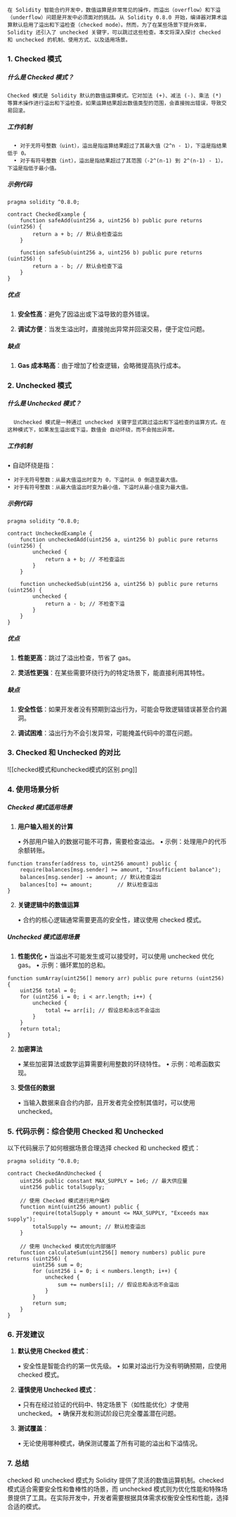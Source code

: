 
	在 Solidity 智能合约开发中，数值运算是非常常见的操作，而溢出（overflow）和下溢（underflow）问题是开发中必须面对的挑战。从 Solidity 0.8.0 开始，编译器对算术运算默认启用了溢出和下溢检查（checked mode）。然而，为了在某些场景下提升效率，Solidity 还引入了 unchecked 关键字，可以跳过这些检查。本文将深入探讨 checked 和 unchecked 的机制、使用方式、以及适用场景。

### **1. Checked 模式**

##### **什么是 Checked 模式？**

	Checked 模式是 Solidity 默认的数值运算模式。它对加法 (+)、减法 (-)、乘法 (*) 等算术操作进行溢出和下溢检查。如果运算结果超出数值类型的范围，会直接抛出错误，导致交易回滚。

##### **工作机制**

	  • 对于无符号整数（uint），溢出是指运算结果超过了其最大值（2^n - 1），下溢是指结果低于 0。
	  • 对于有符号整数（int），溢出是指结果超过了其范围（-2^(n-1) 到 2^(n-1) - 1），下溢是指低于最小值。

##### **示例代码**

```
pragma solidity ^0.8.0;

contract CheckedExample {
    function safeAdd(uint256 a, uint256 b) public pure returns (uint256) {
        return a + b; // 默认会检查溢出
    }

    function safeSub(uint256 a, uint256 b) public pure returns (uint256) {
        return a - b; // 默认会检查下溢
    }
}
```

##### **优点**

1. **安全性高**：避免了因溢出或下溢导致的意外错误。

2. **调试方便**：当发生溢出时，直接抛出异常并回滚交易，便于定位问题。

##### **缺点**

1. **Gas 成本略高**：由于增加了检查逻辑，会略微提高执行成本。
### **2. Unchecked 模式**

##### **什么是 Unchecked 模式？**

	  Unchecked 模式是一种通过 unchecked 关键字显式跳过溢出和下溢检查的运算方式。在这种模式下，如果发生溢出或下溢，数值会 自动环绕，而不会抛出异常。

##### **工作机制**

• 自动环绕是指：

	• 对于无符号整数：从最大值溢出时变为 0，下溢时从 0 倒退至最大值。
	• 对于有符号整数：从最大值溢出时变为最小值，下溢时从最小值变为最大值。

##### **示例代码**
```
pragma solidity ^0.8.0;

contract UncheckedExample {
    function uncheckedAdd(uint256 a, uint256 b) public pure returns (uint256) {
        unchecked {
            return a + b; // 不检查溢出
        }
    }

    function uncheckedSub(uint256 a, uint256 b) public pure returns (uint256) {
        unchecked {
            return a - b; // 不检查下溢
        }
    }
}
```

##### **优点**

1. **性能更高**：跳过了溢出检查，节省了 gas。

2. **灵活性更强**：在某些需要环绕行为的特定场景下，能直接利用其特性。

##### **缺点**

1. **安全性低**：如果开发者没有预期到溢出行为，可能会导致逻辑错误甚至合约漏洞。

2. **调试困难**：溢出行为不会引发异常，可能掩盖代码中的潜在问题。

### **3. Checked 和 Unchecked 的对比**

![[checked模式和unchecked模式的区别.png]]

### **4. 使用场景分析**
##### **Checked 模式适用场景**

1. **用户输入相关的计算**

	• 外部用户输入的数据可能不可靠，需要检查溢出。
	• 示例：处理用户的代币余额转账。
	
```
function transfer(address to, uint256 amount) public {
    require(balances[msg.sender] >= amount, "Insufficient balance");
    balances[msg.sender] -= amount; // 默认检查溢出
    balances[to] += amount;        // 默认检查溢出
}
```

2. **关键逻辑中的数值运算**

	• 合约的核心逻辑通常需要更高的安全性，建议使用 checked 模式。

##### **Unchecked 模式适用场景**

  1. **性能优化**
	  • 当溢出不可能发生或可以接受时，可以使用 unchecked 优化 gas。
	  • 示例：循环累加的总和。

```
function sumArray(uint256[] memory arr) public pure returns (uint256) {
    uint256 total = 0;
    for (uint256 i = 0; i < arr.length; i++) {
        unchecked {
            total += arr[i]; // 假设总和永远不会溢出
        }
    }
    return total;
}
```

2. **加密算法**

	• 某些加密算法或数学运算需要利用整数的环绕特性。
	• 示例：哈希函数实现。

3. **受信任的数据**

	• 当输入数据来自合约内部，且开发者完全控制其值时，可以使用 unchecked。

### **5. 代码示例：综合使用 Checked 和 Unchecked**

  以下代码展示了如何根据场景合理选择 checked 和 unchecked 模式：

```
pragma solidity ^0.8.0;

contract CheckedAndUnchecked {
    uint256 public constant MAX_SUPPLY = 1e6; // 最大供应量
    uint256 public totalSupply;

    // 使用 Checked 模式进行用户操作
    function mint(uint256 amount) public {
        require(totalSupply + amount <= MAX_SUPPLY, "Exceeds max supply");
        totalSupply += amount; // 默认检查溢出
    }

    // 使用 Unchecked 模式优化内部循环
    function calculateSum(uint256[] memory numbers) public pure returns (uint256) {
        uint256 sum = 0;
        for (uint256 i = 0; i < numbers.length; i++) {
            unchecked {
                sum += numbers[i]; // 假设总和永远不会溢出
            }
        }
        return sum;
    }
}
```

### **6. 开发建议**

1. **默认使用 Checked 模式**：

	• 安全性是智能合约的第一优先级。
	• 如果对溢出行为没有明确预期，应使用 checked 模式。

2. **谨慎使用 Unchecked 模式**：

	• 只有在经过验证的代码中、特定场景下（如性能优化）才使用 unchecked。
	• 确保开发和测试阶段已完全覆盖潜在问题。

3. **测试覆盖**：
	
	• 无论使用哪种模式，确保测试覆盖了所有可能的溢出和下溢情况。

### **7. 总结**

checked 和 unchecked 模式为 Solidity 提供了灵活的数值运算机制。checked 模式适合需要安全性和鲁棒性的场景，而 unchecked 模式则为优化性能和特殊场景提供了工具。在实际开发中，开发者需要根据具体需求权衡安全性和性能，选择合适的模式。

